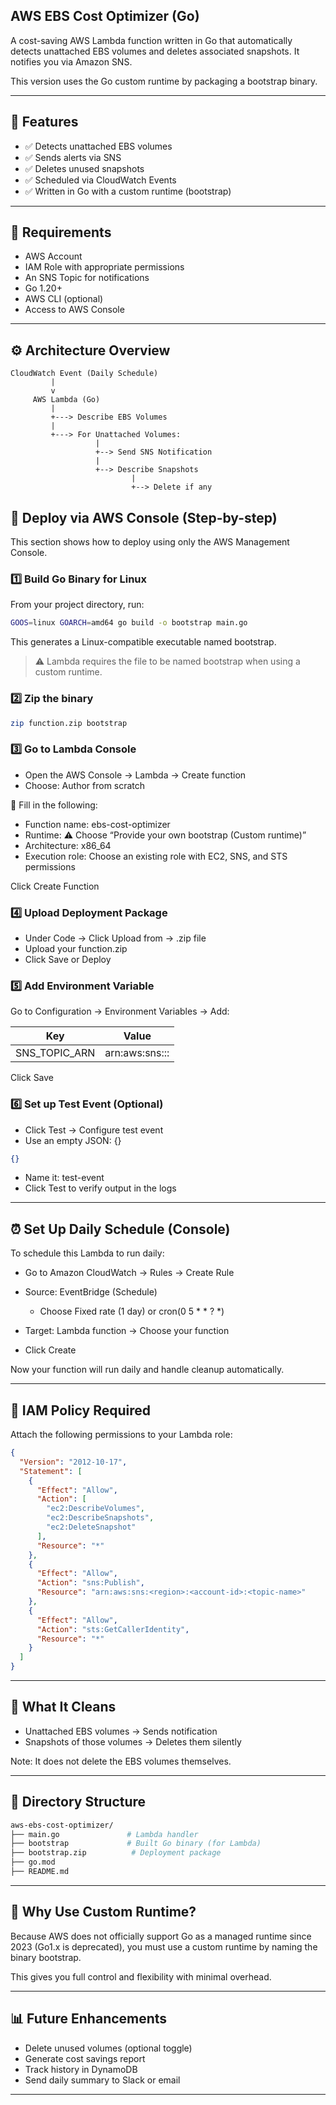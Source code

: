 
## AWS EBS Cost Optimizer (Go)

A cost-saving AWS Lambda function written in Go that automatically detects unattached EBS volumes and deletes associated snapshots. It notifies you via Amazon SNS.

This version uses the Go custom runtime by packaging a bootstrap binary.

---

## 📌 Features

* ✅ Detects unattached EBS volumes
* ✅ Sends alerts via SNS
* ✅ Deletes unused snapshots
* ✅ Scheduled via CloudWatch Events
* ✅ Written in Go with a custom runtime (bootstrap)

---

## 🧱 Requirements

* AWS Account
* IAM Role with appropriate permissions
* An SNS Topic for notifications
* Go 1.20+
* AWS CLI (optional)
* Access to AWS Console

---

## ⚙️ Architecture Overview

```text
CloudWatch Event (Daily Schedule)
         |
         v
     AWS Lambda (Go)
         |
         +---> Describe EBS Volumes
         |
         +---> For Unattached Volumes:
                   |
                   +--> Send SNS Notification
                   |
                   +--> Describe Snapshots
                           |
                           +--> Delete if any
```

## 🚀 Deploy via AWS Console (Step-by-step)

This section shows how to deploy using only the AWS Management Console.

### 1️⃣ Build Go Binary for Linux

From your project directory, run:

```bash
GOOS=linux GOARCH=amd64 go build -o bootstrap main.go
```

This generates a Linux-compatible executable named bootstrap.

> ⚠️ Lambda requires the file to be named bootstrap when using a custom runtime.

### 2️⃣ Zip the binary

```bash
zip function.zip bootstrap
```

### 3️⃣ Go to Lambda Console

* Open the AWS Console → Lambda → Create function
* Choose: Author from scratch

🔽 Fill in the following:

* Function name: ebs-cost-optimizer
* Runtime: ⚠️ Choose “Provide your own bootstrap (Custom runtime)”
* Architecture: x86\_64
* Execution role: Choose an existing role with EC2, SNS, and STS permissions

Click Create Function

### 4️⃣ Upload Deployment Package

* Under Code → Click Upload from → .zip file
* Upload your function.zip
* Click Save or Deploy

### 5️⃣ Add Environment Variable

Go to Configuration → Environment Variables → Add:

| Key             | Value                                            |
| --------------- | ------------------------------------------------ |
| SNS\_TOPIC\_ARN | arn\:aws\:sns:<region>:<account-id>:<topic-name> |

Click Save

### 6️⃣ Set up Test Event (Optional)

* Click Test → Configure test event
* Use an empty JSON: {}

```json
{}
```

* Name it: test-event
* Click Test to verify output in the logs

---

## ⏰ Set Up Daily Schedule (Console)

To schedule this Lambda to run daily:

* Go to Amazon CloudWatch → Rules → Create Rule
* Source: EventBridge (Schedule)

  * Choose Fixed rate (1 day) or cron(0 5 \* \* ? \*)
* Target: Lambda function → Choose your function
* Click Create

Now your function will run daily and handle cleanup automatically.

---

## 🔐 IAM Policy Required

Attach the following permissions to your Lambda role:

```json
{
  "Version": "2012-10-17",
  "Statement": [
    {
      "Effect": "Allow",
      "Action": [
        "ec2:DescribeVolumes",
        "ec2:DescribeSnapshots",
        "ec2:DeleteSnapshot"
      ],
      "Resource": "*"
    },
    {
      "Effect": "Allow",
      "Action": "sns:Publish",
      "Resource": "arn:aws:sns:<region>:<account-id>:<topic-name>"
    },
    {
      "Effect": "Allow",
      "Action": "sts:GetCallerIdentity",
      "Resource": "*"
    }
  ]
}
```

---

## 🧼 What It Cleans

* Unattached EBS volumes → Sends notification
* Snapshots of those volumes → Deletes them silently

Note: It does not delete the EBS volumes themselves.

---

## 📁 Directory Structure

```bash
aws-ebs-cost-optimizer/
├── main.go               # Lambda handler
├── bootstrap             # Built Go binary (for Lambda)
├── bootstrap.zip          # Deployment package
├── go.mod
├── README.md
```

---

## 🧠 Why Use Custom Runtime?

Because AWS does not officially support Go as a managed runtime since 2023 (Go1.x is deprecated), you must use a custom runtime by naming the binary bootstrap.

This gives you full control and flexibility with minimal overhead.

---

## 📊 Future Enhancements

* Delete unused volumes (optional toggle)
* Generate cost savings report
* Track history in DynamoDB
* Send daily summary to Slack or email

---
